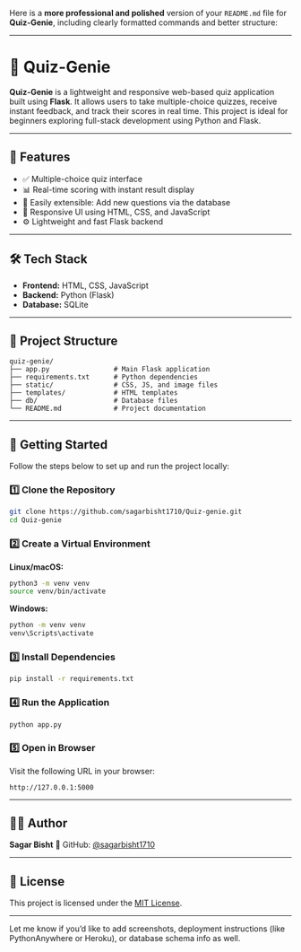 Here is a **more professional and polished** version of your `README.md` file for **Quiz-Genie**, including clearly formatted commands and better structure:

---

# 🧠 Quiz-Genie

**Quiz-Genie** is a lightweight and responsive web-based quiz application built using **Flask**. It allows users to take multiple-choice quizzes, receive instant feedback, and track their scores in real time. This project is ideal for beginners exploring full-stack development using Python and Flask.

---

## 🚀 Features

* ✅ Multiple-choice quiz interface
* 📊 Real-time scoring with instant result display
* 🧩 Easily extensible: Add new questions via the database
* 📱 Responsive UI using HTML, CSS, and JavaScript
* ⚙️ Lightweight and fast Flask backend

---

## 🛠️ Tech Stack

* **Frontend:** HTML, CSS, JavaScript
* **Backend:** Python (Flask)
* **Database:** SQLite

---

## 📁 Project Structure

```
quiz-genie/
├── app.py                # Main Flask application
├── requirements.txt      # Python dependencies
├── static/               # CSS, JS, and image files
├── templates/            # HTML templates
├── db/                   # Database files
└── README.md             # Project documentation
```

---

## 🧪 Getting Started

Follow the steps below to set up and run the project locally:

### 1️⃣ Clone the Repository

```bash
git clone https://github.com/sagarbisht1710/Quiz-genie.git
cd Quiz-genie
```

### 2️⃣ Create a Virtual Environment

**Linux/macOS:**

```bash
python3 -m venv venv
source venv/bin/activate
```

**Windows:**

```cmd
python -m venv venv
venv\Scripts\activate
```

### 3️⃣ Install Dependencies

```bash
pip install -r requirements.txt
```

### 4️⃣ Run the Application

```bash
python app.py
```

### 5️⃣ Open in Browser

Visit the following URL in your browser:

```
http://127.0.0.1:5000
```

---

## 🧑‍💻 Author

**Sagar Bisht**
🔗 GitHub: [@sagarbisht1710](https://github.com/sagarbisht1710)

---

## 📝 License

This project is licensed under the [MIT License](LICENSE).

---

Let me know if you’d like to add screenshots, deployment instructions (like PythonAnywhere or Heroku), or database schema info as well.
